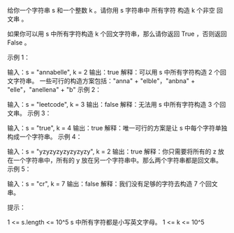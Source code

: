 给你一个字符串 s 和一个整数 k 。请你用 s 字符串中 所有字符 构造 k 个非空 回文串 。

如果你可以用 s 中所有字符构造 k 个回文字符串，那么请你返回 True ，否则返回 False 。

示例 1：

输入：s = "annabelle", k = 2
输出：true
解释：可以用 s 中所有字符构造 2 个回文字符串。
一些可行的构造方案包括："anna" + "elble"，"anbna" + "elle"，"anellena" + "b"
示例 2：

输入：s = "leetcode", k = 3
输出：false
解释：无法用 s 中所有字符构造 3 个回文串。
示例 3：

输入：s = "true", k = 4
输出：true
解释：唯一可行的方案是让 s 中每个字符单独构成一个字符串。
示例 4：

输入：s = "yzyzyzyzyzyzyzy", k = 2
输出：true
解释：你只需要将所有的 z 放在一个字符串中，所有的 y 放在另一个字符串中。那么两个字符串都是回文串。
示例 5：

输入：s = "cr", k = 7
输出：false
解释：我们没有足够的字符去构造 7 个回文串。

提示：

1 <= s.length <= 10^5
s 中所有字符都是小写英文字母。
1 <= k <= 10^5
